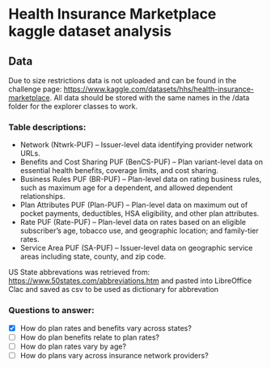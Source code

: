 # Health Insurance Marketplace kaggle dataset analysis

## Data
Due to size restrictions data is not uploaded and can be found in the challenge page: https://www.kaggle.com/datasets/hhs/health-insurance-marketplace. All data should be stored with the same names in the /data folder for the explorer classes to work.

### Table descriptions:
- Network (Ntwrk-PUF) – Issuer-level data identifying provider network URLs.
- Benefits and Cost Sharing PUF (BenCS-PUF) – Plan variant-level data on essential health benefits, coverage limits, and cost sharing.
- Business Rules PUF (BR-PUF) – Plan-level data on rating business rules, such as maximum age for a dependent, and allowed dependent relationships.
- Plan Attributes PUF (Plan-PUF) – Plan-level data on maximum out of pocket payments, deductibles, HSA eligibility, and other plan attributes.
- Rate PUF (Rate-PUF) – Plan-level data on rates based on an eligible subscriber’s age, tobacco use, and geographic location; and family-tier rates.
- Service Area PUF (SA-PUF) – Issuer-level data on geographic service areas including state, county, and zip code.

US State abbrevations was retrieved from: https://www.50states.com/abbreviations.htm and pasted into LibreOffice Clac and saved as csv to be used as dictionary for abbrevation

### Questions to answer:

- [X] How do plan rates and benefits vary across states?
- [ ] How do plan benefits relate to plan rates?
- [ ] How do plan rates vary by age?
- [ ] How do plans vary across insurance network providers?